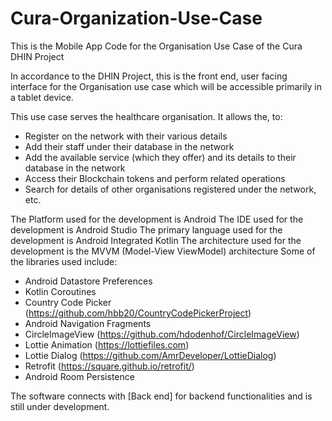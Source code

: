 # Cura-Organization-Use-Case
This is the Mobile App Code for the Organisation Use Case of the Cura DHIN Project

In accordance to the DHIN Project, this is the front end, user facing interface for the Organisation use case which will be accessible primarily in a tablet device.

This use case serves the healthcare organisation. It allows the, to:

- Register on the network with their various details
- Add their staff under their database in the network
- Add the available service (which they offer) and its details to their database in the network
- Access their Blockchain tokens and perform related operations
- Search for details of other organisations registered under the network, etc.

The Platform used for the development is Android
The IDE used for the development is Android Studio
The primary language used for the development is Android Integrated Kotlin
The architecture used for the development is the MVVM (Model-View ViewModel) architecture
Some of the libraries used include:
- Android Datastore Preferences
- Kotlin Coroutines
- Country Code Picker (https://github.com/hbb20/CountryCodePickerProject)
- Android Navigation Fragments
- CircleImageView (https://github.com/hdodenhof/CircleImageView)
- Lottie Animation (https://lottiefiles.com)
- Lottie Dialog (https://github.com/AmrDeveloper/LottieDialog)
- Retrofit (https://square.github.io/retrofit/)
- Android Room Persistence

The software connects with [Back end] for backend functionalities and is still under development.
